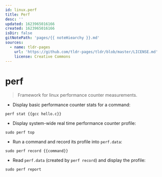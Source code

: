 ```yaml
---
id: linux.perf
title: Perf
desc: ''
updated: 1623965016166
created: 1623965016166
isDir: false
gitNotePath: 'pages/{{ noteHiearchy }}.md'
sources:
  - name: tldr-pages
    url: 'https://github.com/tldr-pages/tldr/blob/master/LICENSE.md'
    license: Creative Commons
---
```

# perf

> Framework for linux performance counter measurements.

- Display basic performance counter stats for a command:

`perf stat {{gcc hello.c}}`

- Display system-wide real time performance counter profile:

`sudo perf top`

- Run a command and record its profile into `perf.data`:

`sudo perf record {{command}}`

- Read `perf.data` (created by `perf record`) and display the profile:

`sudo perf report`

